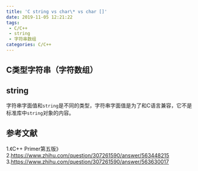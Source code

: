 ```yaml
---
title: 'C string vs char\* vs char []'
date: 2019-11-05 12:21:22
tags:
 - C/C++
 - string
 - 字符串数组
categories: C/C++
---
```



## C类型字符串（字符数组）

## string
字符串字面值和`string`是不同的类型，字符串字面值是为了和C语言兼容，它不是标准库中`string`对象的内容。

## 参考文献
1.《C++ Primer第五版》
2.https://www.zhihu.com/question/307261590/answer/563448215
3.https://www.zhihu.com/question/307261590/answer/563630017
